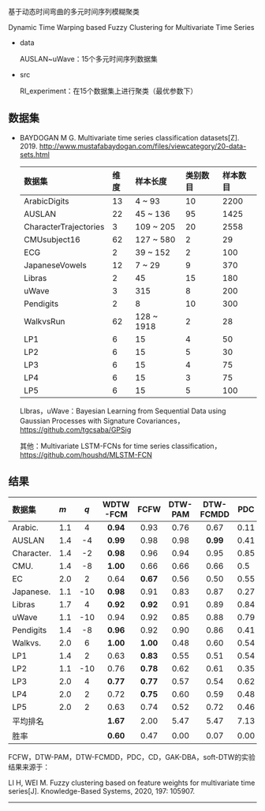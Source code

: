 基于动态时间弯曲的多元时间序列模糊聚类

Dynamic Time Warping based Fuzzy Clustering for Multivariate Time Series

- data

  AUSLAN~uWave：15个多元时间序列数据集

- src

  RI_experiment：在15个数据集上进行聚类（最优参数下）


## 数据集

- BAYDOGAN M G. Multivariate time series classification datasets[Z]. 2019. http://www.mustafabaydogan.com/files/viewcategory/20-data-sets.html

  | 数据集                | 维度 | 样本长度   | 类别数目 | 样本数目 |
  | :-------------------- | :--- | :--------- | :------- | :------- |
  | ArabicDigits          | 13   | 4 ~ 93     | 10       | 2200     |
  | AUSLAN                | 22   | 45 ~ 136   | 95       | 1425     |
  | CharacterTrajectories | 3    | 109 ~ 205  | 20       | 2558     |
  | CMUsubject16          | 62   | 127 ~ 580  | 2        | 29       |
  | ECG                   | 2    | 39 ~ 152   | 2        | 100      |
  | JapaneseVowels        | 12   | 7 ~ 29     | 9        | 370      |
  | Libras                | 2    | 45         | 15       | 180      |
  | uWave                 | 3    | 315        | 8        | 200      |
  | Pendigits             | 2    | 8          | 10       | 300      |
  | WalkvsRun             | 62   | 128 ~ 1918 | 2        | 28       |
  | LP1                   | 6    | 15         | 4        | 50       |
  | LP2                   | 6    | 15         | 5        | 30       |
  | LP3                   | 6    | 15         | 4        | 75       |
  | LP4                   | 6    | 15         | 3        | 75       |
  | LP5                   | 6    | 15         | 5        | 100      |

  LIbras，uWave：Bayesian Learning from Sequential Data using Gaussian Processes with Signature Covariances，https://github.com/tgcsaba/GPSig

  其他：Multivariate LSTM-FCNs for time series classification，https://github.com/houshd/MLSTM-FCN


## 结果

| 数据集     | *m*  | *q*  | WDTW  -FCM |   FCFW   | DTW-PAM | DTW-FCMDD | PDC  |    CD    | GAK-DBA | soft-DTW |
| :--------- | :--- | :--: | :--------: | :------: | :-----: | :-------: | ---- | :------: | :-----: | :------: |
| Arabic.    | 1.1  |  4   |  **0.94**  |   0.93   |  0.76   |   0.67    | 0.11 |   0.91   |  0.85   |   0.89   |
| AUSLAN     | 1.4  |  -4  |  **0.99**  |   0.98   |  0.98   | **0.99**  | 0.41 |   0.96   |  0.98   | **0.99** |
| Character. | 1.4  |  -2  |  **0.98**  |   0.96   |  0.94   |   0.95    | 0.85 |   0.89   |  0.96   |   0.93   |
| CMU.       | 1.4  |  -8  |  **1.00**  |   0.66   |  0.66   |   0.66    | 0.5  |   0.85   |  0.62   |   0.50   |
| EC         | 2.0  |  2   |    0.64    | **0.67** |  0.56   |   0.50    | 0.55 |   0.49   |  0.62   |   0.59   |
| Japanese.  | 1.1  | -10  |  **0.98**  |   0.91   |  0.83   |   0.87    | 0.27 |   0.95   |  0.89   |   0.96   |
| Libras     | 1.7  |  4   |  **0.92**  | **0.92** |  0.91   |   0.89    | 0.84 |   0.91   |  0.90   |   0.91   |
| uWave      | 1.1  | -10  |    0.94    |   0.92   |  0.85   |   0.88    | 0.79 | **0.95** |  0.85   |   0.88   |
| Pendigits  | 1.4  |  -8  |  **0.96**  |   0.92   |  0.90   |   0.86    | 0.41 | **0.96** |  0.91   |   0.91   |
| Walkvs.    | 2.0  |  6   |  **1.00**  | **1.00** |  0.48   |   0.60    | 0.54 |   0.71   |  0.54   |   0.48   |
| LP1        | 1.4  |  2   |    0.63    | **0.83** |  0.55   |   0.51    | 0.54 |   0.74   |  0.62   |   0.65   |
| LP2        | 1.1  | -10  |    0.76    | **0.78** |  0.62   |   0.61    | 0.35 |   0.64   |  0.65   |   0.65   |
| LP3        | 2.0  |  4   |  **0.77**  | **0.77** |  0.57   |   0.54    | 0.62 |   0.59   |  0.58   |   0.61   |
| LP4        | 2.0  |  2   |    0.72    | **0.75** |  0.60   |   0.59    | 0.48 |   0.57   |  0.67   |   0.70   |
| LP5        | 2.0  |  2   |    0.63    |   0.74   |  0.52   |   0.72    | 0.46 | **0.76** |  0.60   |   0.45   |
| 平均排名   |      |      |  **1.67**  |   2.00   |  5.47   |   5.47    | 7.13 |   3.87   |  4.53   |   4.20   |
| 胜率       |      |      |  **0.60**  |   0.47   |  0.00   |   0.07    | 0.00 |   0.20   |  0.00   |   0.07   |

FCFW，DTW-PAM，DTW-FCMDD，PDC，CD，GAK-DBA，soft-DTW的实验结果来源于：

LI H, WEI M. Fuzzy clustering based on feature weights for multivariate time series[J]. Knowledge-Based Systems, 2020, 197: 105907.

------

